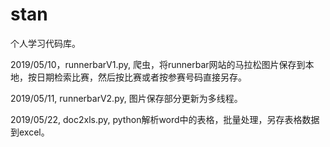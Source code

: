 # stan
个人学习代码库。


2019/05/10，runnerbarV1.py, 爬虫，将runnerbar网站的马拉松图片保存到本地，按日期检索比赛，然后按比赛或者按参赛号码直接另存。

2019/05/11, runnerbarV2.py, 图片保存部分更新为多线程。

2019/05/22, doc2xls.py, python解析word中的表格，批量处理，另存表格数据到excel。
